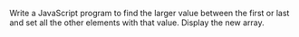 Write a JavaScript program to find the larger value between the first or last and set all the other elements with that value. Display the new array.